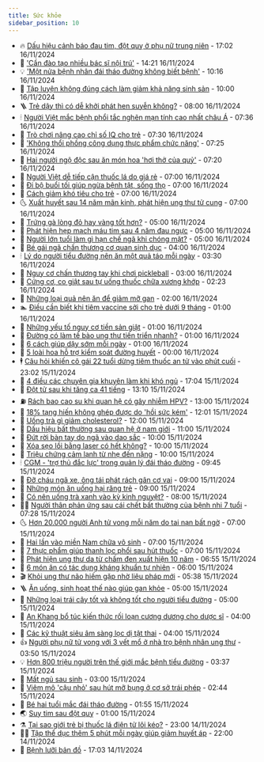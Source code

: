 ```yaml
---
title: Sức khỏe
sidebar_position: 10
---
```


<!-- vnexpress-suc-khoe:START -->
- 🔥 [Dấu hiệu cảnh báo đau tim, đột quỵ ở phụ nữ trung niên](https://vnexpress.net/dau-hieu-canh-bao-dau-tim-dot-quy-o-phu-nu-trung-nien-4816366.html) - 17:02 16/11/2024
- 🥰 [&#39;Cần đào tạo nhiều bác sĩ nội trú&#39;](https://vnexpress.net/can-dao-tao-nhieu-bac-si-noi-tru-4816886.html) - 14:21 16/11/2024
- 💡 [&#39;Một nửa bệnh nhân đái tháo đường không biết bệnh&#39;](https://vnexpress.net/mot-nua-benh-nhan-dai-thao-duong-khong-biet-benh-4816836.html) - 10:16 16/11/2024
- 🤗 [Tập luyện không đúng cách làm giảm khả năng sinh sản](https://vnexpress.net/tap-luyen-khong-dung-cach-lam-giam-kha-nang-sinh-san-4816808.html) - 10:00 16/11/2024
- 🪜 [Trẻ dậy thì có dễ khởi phát hen suyễn không?](https://vnexpress.net/tre-day-thi-co-de-khoi-phat-hen-suyen-khong-4816775.html) - 08:00 16/11/2024
- 🕯 [Người Việt mắc bệnh phổi tắc nghẽn mạn tính cao nhất châu Á](https://vnexpress.net/nguoi-viet-mac-benh-phoi-tac-nghen-man-tinh-cao-nhat-chau-a-4816671.html) - 07:36 16/11/2024
- 🤭 [Trò chơi nâng cao chỉ số IQ cho trẻ](https://vnexpress.net/tro-choi-nang-cao-chi-so-iq-cho-tre-4814709.html) - 07:30 16/11/2024
- 👀 [&#39;Không thổi phồng công dụng thực phẩm chức năng&#39;](https://vnexpress.net/khong-thoi-phong-cong-dung-thuc-pham-chuc-nang-4816732.html) - 07:25 16/11/2024
- 🌋 [Hai người ngộ độc sau ăn món hoa &#39;hơi thở của quỷ&#39;](https://vnexpress.net/hai-nguoi-ngo-doc-sau-an-mon-hoa-hoi-tho-cua-quy-4816760.html) - 07:20 16/11/2024
- 🫶 [Người Việt dễ tiếp cận thuốc lá do giá rẻ](https://vnexpress.net/nguoi-viet-de-tiep-can-thuoc-la-do-gia-re-4816798.html) - 07:00 16/11/2024
- 🦆 [Đi bộ buổi tối giúp ngừa bệnh tật, sống thọ](https://vnexpress.net/di-bo-buoi-toi-giup-ngua-benh-tat-song-tho-4816361.html) - 07:00 16/11/2024
- 🚀 [Cách giảm khó tiêu cho trẻ](https://vnexpress.net/cach-giam-kho-tieu-cho-tre-4816772.html) - 07:00 16/11/2024
- 🌜 [Xuất huyết sau 14 năm mãn kinh, phát hiện ung thư tử cung](https://vnexpress.net/xuat-huyet-sau-14-nam-man-kinh-phat-hien-ung-thu-tu-cung-4816738.html) - 07:00 16/11/2024
- 🧰 [Trứng gà lòng đỏ hay vàng tốt hơn?](https://vnexpress.net/trung-ga-long-do-hay-vang-tot-hon-4816541.html) - 05:00 16/11/2024
- 💫 [Phát hiện hẹp mạch máu tim sau 4 năm đau ngực](https://vnexpress.net/phat-hien-hep-mach-mau-tim-sau-4-nam-dau-nguc-4816767.html) - 05:00 16/11/2024
- 🌝 [Người lớn tuổi làm gì hạn chế ngã khi chóng mặt?](https://vnexpress.net/nguoi-lon-tuoi-lam-gi-han-che-nga-khi-chong-mat-4816741.html) - 05:00 16/11/2024
- 🗽 [Bé gái ngã chấn thương cơ quan sinh dục](https://vnexpress.net/be-gai-nga-chan-thuong-co-quan-sinh-duc-4816696.html) - 04:00 16/11/2024
- 🕯 [Lý do người tiểu đường nên ăn một quả táo mỗi ngày](https://vnexpress.net/ly-do-nguoi-tieu-duong-nen-an-mot-qua-tao-moi-ngay-4816525.html) - 03:30 16/11/2024
- 🦅 [Nguy cơ chấn thương tay khi chơi pickleball](https://vnexpress.net/nguy-co-chan-thuong-tay-khi-choi-pickleball-4816702.html) - 03:00 16/11/2024
- 🦆 [Cứng cơ, co giật sau tự uống thuốc chữa xương khớp](https://vnexpress.net/cung-co-co-giat-sau-tu-uong-thuoc-chua-xuong-khop-4816672.html) - 02:23 16/11/2024
- 🎊 [Những loại quả nên ăn để giảm mỡ gan](https://vnexpress.net/nhung-loai-qua-nen-an-de-giam-mo-gan-4816581.html) - 02:00 16/11/2024
- 🏊 [Điều cần biết khi tiêm vaccine sởi cho trẻ dưới 9 tháng](https://vnexpress.net/dieu-can-biet-khi-tiem-vaccine-soi-cho-tre-duoi-9-thang-4816645.html) - 01:00 16/11/2024
- 📝 [Những yếu tố nguy cơ tiền sản giật](https://vnexpress.net/nhung-yeu-to-nguy-co-tien-san-giat-4816530.html) - 01:00 16/11/2024
- 💯 [Đường có làm tế bào ung thư tiến triển nhanh?](https://vnexpress.net/duong-co-lam-te-bao-ung-thu-tien-trien-nhanh-4816519.html) - 01:00 16/11/2024
- 🌊 [6 cách giúp dậy sớm mỗi ngày](https://vnexpress.net/6-cach-giup-day-som-moi-ngay-4816314.html) - 01:00 16/11/2024
- 🚀 [5 loài hoa hỗ trợ kiểm soát đường huyết](https://vnexpress.net/5-loai-hoa-ho-tro-kiem-soat-duong-huyet-4815613.html) - 00:00 16/11/2024
- 🕴 [Câu hỏi khiến cô gái 22 tuổi dừng tiêm thuốc an tử vào phút cuối](https://vnexpress.net/cau-hoi-khien-co-gai-22-tuoi-dung-tiem-thuoc-an-tu-vao-phut-cuoi-4816375.html) - 23:02 15/11/2024
- 🗽 [4 điều các chuyên gia khuyên làm khi khó ngủ](https://vnexpress.net/4-dieu-cac-chuyen-gia-khuyen-lam-khi-kho-ngu-4815628.html) - 17:04 15/11/2024
- 🎡 [Đột tử sau khi tăng ca 41 tiếng](https://vnexpress.net/dot-tu-sau-khi-tang-ca-41-tieng-4816615.html) - 13:10 15/11/2024
- ⛽️ [Rách bao cao su khi quan hệ có gây nhiễm HPV?](https://vnexpress.net/rach-bao-cao-su-khi-quan-he-co-gay-nhiem-hpv-4816586.html) - 13:00 15/11/2024
- 🦆 [18% tạng hiến không ghép được do &#39;hồi sức kém&#39;](https://vnexpress.net/18-tang-hien-khong-ghep-duoc-do-hoi-suc-kem-4816544.html) - 12:01 15/11/2024
- 🤩 [Uống trà gì giảm cholesterol?](https://vnexpress.net/uong-tra-gi-giam-cholesterol-4816495.html) - 12:00 15/11/2024
- 🦒 [Dấu hiệu bất thường sau quan hệ ở nam giới](https://vnexpress.net/dau-hieu-bat-thuong-sau-quan-he-o-nam-gioi-4816511.html) - 11:00 15/11/2024
- 💫 [Đứt rời bàn tay do ngã vào dao sắc](https://vnexpress.net/dut-roi-ban-tay-do-nga-vao-dao-sac-4816477.html) - 10:00 15/11/2024
- 🐘 [Xóa sẹo lồi bằng laser có hết không?](https://vnexpress.net/xoa-seo-loi-bang-laser-co-het-khong-4816493.html) - 10:00 15/11/2024
- 🚀 [Triệu chứng cảm lạnh từ nhẹ đến nặng](https://vnexpress.net/trieu-chung-cam-lanh-tu-nhe-den-nang-4816380.html) - 10:00 15/11/2024
- 🕯 [CGM - &#39;trợ thủ đắc lực&#39; trong quản lý đái tháo đường](https://vnexpress.net/cgm-tro-thu-dac-luc-trong-quan-ly-dai-thao-duong-4810212.html) - 09:45 15/11/2024
- 🦏 [Đỡ cháu ngã xe, ông tái phát rách gân cơ vai](https://vnexpress.net/do-chau-nga-xe-ong-tai-phat-rach-gan-co-vai-4816500.html) - 09:00 15/11/2024
- 🦄 [Những món ăn uống hại răng trẻ](https://vnexpress.net/nhung-mon-an-uong-hai-rang-tre-4816319.html) - 09:00 15/11/2024
- 🦒 [Có nên uống trà xanh vào kỳ kinh nguyệt?](https://vnexpress.net/co-nen-uong-tra-xanh-vao-ky-kinh-nguyet-4816457.html) - 08:00 15/11/2024
- 👨‍🏫 [Người thân phản ứng sau cái chết bất thường của bệnh nhi 7 tuổi](https://vnexpress.net/nguoi-than-phan-ung-sau-cai-chet-bat-thuong-cua-benh-nhi-7-tuoi-4816436.html) - 07:28 15/11/2024
- 🌜 [Hơn 20.000 người Anh tử vong mỗi năm do tai nạn bất ngờ](https://vnexpress.net/hon-20-000-nguoi-anh-tu-vong-moi-nam-do-tai-nan-bat-ngo-4816340.html) - 07:00 15/11/2024
- 🚀 [Hai lần vào miền Nam chữa vô sinh](https://vnexpress.net/hai-lan-vao-mien-nam-chua-vo-sinh-4816438.html) - 07:00 15/11/2024
- 💃 [7 thực phẩm giúp thanh lọc phổi sau hút thuốc](https://vnexpress.net/7-thuc-pham-giup-thanh-loc-phoi-sau-hut-thuoc-4816430.html) - 07:00 15/11/2024
- 💯 [Phát hiện ung thư da từ chấm đen xuất hiện 10 năm](https://vnexpress.net/phat-hien-ung-thu-da-tu-cham-den-xuat-hien-10-nam-4816337.html) - 06:55 15/11/2024
- 🤔 [6 món ăn có tác dụng kháng khuẩn tự nhiên](https://vnexpress.net/6-mon-an-co-tac-dung-khang-khuan-tu-nhien-4816343.html) - 06:00 15/11/2024
- 🎬 [Khỏi ung thư não hiếm gặp nhờ liệu pháp mới](https://vnexpress.net/khoi-ung-thu-nao-hiem-gap-nho-lieu-phap-moi-4816424.html) - 05:38 15/11/2024
- 🪜 [Ăn uống, sinh hoạt thế nào giúp gan khỏe](https://vnexpress.net/an-uong-sinh-hoat-the-nao-giup-gan-khoe-4816346.html) - 05:00 15/11/2024
- 🦣 [Những loại trái cây tốt và không tốt cho người tiểu đường](https://vnexpress.net/nhung-loai-trai-cay-tot-va-khong-tot-cho-nguoi-tieu-duong-4816341.html) - 05:00 15/11/2024
- 🧐 [An Khang bổ túc kiến thức rối loạn cương dương cho dược sĩ](https://vnexpress.net/an-khang-bo-tuc-kien-thuc-roi-loan-cuong-duong-cho-duoc-si-4816317.html) - 04:00 15/11/2024
- 🤡 [Các kỹ thuật siêu âm sàng lọc dị tật thai](https://vnexpress.net/cac-ky-thuat-sieu-am-sang-loc-di-tat-thai-4816289.html) - 04:00 15/11/2024
- 👍 [Người phụ nữ tử vong với 3 vết mổ ở nhà trọ bệnh nhân ung thư](https://vnexpress.net/tu-vong-tai-khu-tro-benh-nhan-ung-thu-voi-3-vet-mo-4816323.html) - 03:50 15/11/2024
- 💡 [Hơn 800 triệu người trên thế giới mắc bệnh tiểu đường](https://vnexpress.net/the-gioi-co-hon-800-trieu-nguoi-mac-tieu-duong-4816348.html) - 03:37 15/11/2024
- 💯 [Mất ngủ sau sinh](https://vnexpress.net/mat-ngu-sau-sinh-4816303.html) - 03:00 15/11/2024
- 🧠 [Viêm mô &#39;cậu nhỏ&#39; sau hút mỡ bụng ở cơ sở trái phép](https://vnexpress.net/viem-mo-cau-nho-sau-hut-mo-bung-o-co-so-trai-phep-4816277.html) - 02:44 15/11/2024
- 🎡 [Bé hai tuổi mắc đái tháo đường](https://vnexpress.net/be-hai-tuoi-mac-dai-thao-duong-4816257.html) - 01:55 15/11/2024
- 🌏 [Suy tim sau đột quỵ](https://vnexpress.net/suy-tim-sau-dot-quy-4816048.html) - 01:00 15/11/2024
- ⚗️ [Tại sao giới trẻ bị thuốc lá điện tử lôi kéo?](https://vnexpress.net/tai-sao-gioi-tre-bi-thuoc-la-dien-tu-loi-keo-4816042.html) - 23:00 14/11/2024
- 👨‍🏫 [Tập thể dục thêm 5 phút mỗi ngày giúp giảm huyết áp](https://vnexpress.net/tap-the-duc-them-5-phut-moi-ngay-giup-giam-huyet-ap-4816029.html) - 22:00 14/11/2024
- 🤖 [Bệnh lưỡi bản đồ](https://vnexpress.net/benh-luoi-ban-do-4808366.html) - 17:03 14/11/2024<!-- vnexpress-suc-khoe:END -->
